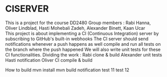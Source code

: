 # CISERVER
This is a project for the course DD2480
Group members : Rabi Hanna, Oliver Lindblad, Hasti Mohebali Zadeh, Alexander Binett, Kaan Ucar  
This project is about implementing a CI (Continuous Integration) server by subscribing to GitHub's built-in webhooks
The CI server should send notifications whenever a push happens as well compile and run all tests on the branch where the push happened
We will also write unit tests for these CI functionalities. 
Dividing the work :
Rabi clone & build
Alexander unit tests
Hasti notification
Oliver CI compile & build

How to build 
mvn install 
mvn build
notification test 11
test 12
